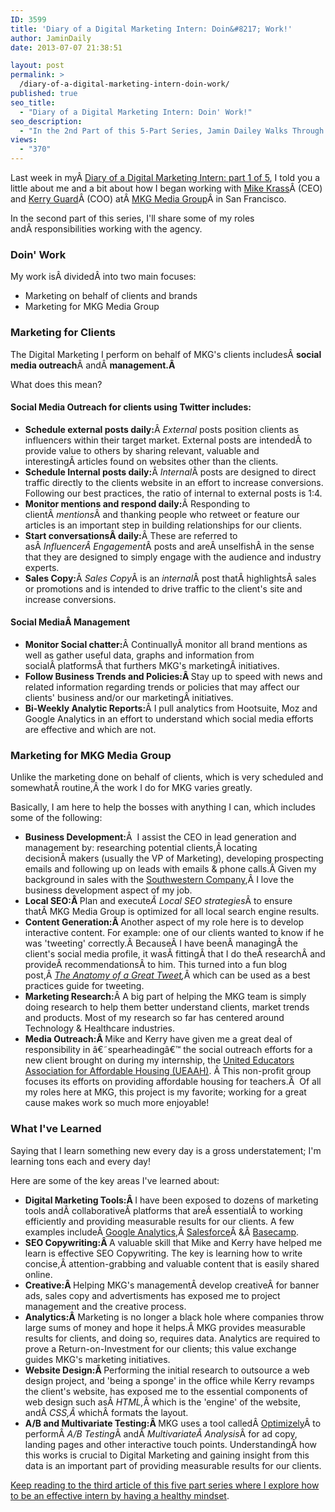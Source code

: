 ```yaml
---
ID: 3599
title: 'Diary of a Digital Marketing Intern: Doin&#8217; Work!'
author: JaminDaily
date: 2013-07-07 21:38:51

layout: post
permalink: >
  /diary-of-a-digital-marketing-intern-doin-work/
published: true
seo_title:
  - "Diary of a Digital Marketing Intern: Doin' Work!"
seo_description:
  - "In the 2nd Part of this 5-Part Series, Jamin Dailey Walks Through 'A Day in the Life' of a Digital Marketing Intern"
views:
  - "370"
---
```

<p>Last week in myÂ <a href="http://ow.ly/mz8E9" target="_blank">Diary of a Digital Marketing Intern: part 1 of 5</a>, I told you a little about me and a bit about how I began working with <a href="http://www.linkedin.com/in/mikekrass" target="_blank">Mike Krass</a>Â (CEO) and <a href="http://kerryguard.com/" target="_blank">Kerry Guard</a>Â (COO) atÂ <a href="http://mkgmediagroup.com/" target="_blank">MKG Media Group</a>Â in San Francisco.</p>

<p>In the second part of this series, I'll share some of my roles andÂ responsibilities working with the agency.</p>

<!--more-->

<h3>Doin' Work</h3>
<p>My work isÂ dividedÂ into two main focuses:</p>
<ul>
	<li>Marketing on behalf of clients and brands</li>
	<li>Marketing for MKG Media Group</li>
</ul>

<h3>Marketing for Clients</h3>
<p>The Digital Marketing I perform on behalf of MKG's clients includesÂ <strong>social media outreach</strong>Â andÂ <strong>management.Â </strong></p>

<p>What does this mean?</p>

<h4>Social Media Outreach for clients using Twitter includes:</h4>
<ul>
	<li><strong>Schedule external posts daily:</strong>Â <em>External</em> posts position clients as influencers within their target market. External posts are intendedÂ to provide value to others by sharing relevant, valuable and interestingÂ articles found on websites other than the clients.</li>
	<li><strong>Schedule Internal posts daily:</strong>Â <em>Internal</em>Â posts are designed to direct traffic directly to the clients website in an effort to increase conversions. Following our best practices, the ratio of internal to external posts is 1:4.</li>
	<li><strong>Monitor mentions and respond daily:</strong>Â Responding to clientÂ <em>mentions</em>Â and thanking people who retweet or feature our articles is an important step in building relationships for our clients.</li>
	<li><strong>Start conversationsÂ daily:</strong>Â These are referred to asÂ <em>InfluencerÂ Engagement</em>Â posts and areÂ unselfishÂ in the sense that they are designed to simply engage with the audience and industry experts.</li>
	<li><strong>Sales Copy:</strong>Â <em>Sales Copy</em>Â is an <em>internal</em>Â post thatÂ highlightsÂ sales or promotions and is intended to drive traffic to the client's site and increase conversions.</li>
</ul>

<h4>Social MediaÂ Management</h4>
<ul>
	<li><strong>Monitor Social chatter:</strong>Â ContinuallyÂ monitor all brand mentions as well as gather useful data, graphs and information from socialÂ platformsÂ that furthers MKG's marketingÂ initiatives.</li>
	<li><strong>Follow Business Trends and Policies:Â </strong>Stay up to speed with news and related information regarding trends or policies that may affect our clients' business and/or our marketingÂ initiatives.</li>
	<li><strong>Bi-Weekly Analytic Reports:</strong>Â I pull analytics from Hootsuite, Moz and Google Analytics in an effort to understand which social media efforts are effective and which are not.</li>
</ul>

<h3>Marketing for MKG Media Group</h3>
<p>Unlike the marketing done on behalf of clients, which is very scheduled and somewhatÂ routine,Â the work I do for MKG varies greatly.</p>
<p>Basically, I am here to help the bosses with anything I can, which includes some of the following:</p>
<ul>
	<li><strong>Business Development:</strong>Â  I assist the CEO in lead generation and management by: researching potential clients,Â locating decisionÂ makers (usually the VP of Marketing), developing prospecting emails and following up on leads with emails &amp; phone calls.Â Given my background in sales with the <a href="http://www.southwestern.com/" target="_blank">Southwestern Company</a>,Â I love the business development aspect of my job.</li>
	<li><strong>Local SEO:Â </strong>Plan and execute<em>Â Local SEO strategies</em>Â to ensure thatÂ MKG Media Group is optimized for all local search engine results.</li>
	<li><strong>Content Generation:Â </strong>Another aspect of my role here is to develop interactive content. For example: one of our clients wanted to know if he was 'tweeting' correctly.Â BecauseÂ I have beenÂ managingÂ the client's social media profile, it wasÂ fittingÂ that I do theÂ researchÂ and provideÂ recommendationsÂ to him. This turned into a fun blog post,Â <em><a href="http://ow.ly/mz8NC" target="_blank">The Anatomy of a Great Tweet</a>,</em>Â which can be used as a best practices guide for tweeting.</li>
	<li><strong>Marketing Research:</strong>Â A big part of helping the MKG team is simply doing research to help them better understand clients, market trends and products. Most of my research so far has centered around Technology &amp; Healthcare industries.</li>
	<li><strong></strong><strong>Media Outreach:Â </strong>Mike and Kerry have given me a great deal of responsibility in â€˜spearheadingâ€™ the social outreach efforts for a new client brought on during my internship, the <a href="http://supporteuaah.org" target="_blank">United Educators Association for Affordable Housing (UEAAH)</a>. Â This non-profit group focuses its efforts on providing affordable housing for teachers.Â  Of all my roles here at MKG, this project is my favorite; working for a great cause makes work so much more enjoyable!</li>
</ul>

<h3>What I've Learned</h3>
<p>Saying that I learn something new every day is a gross understatement; I'm learning tons each and every day!</p>
<p>Here are some of the key areas I've learned about:</p>
<ul>
	<li><strong>Digital Marketing Tools:Â </strong>I have been exposed to dozens of marketing tools andÂ collaborativeÂ platforms that areÂ essentialÂ to working efficiently and providing measurable results for our clients. A few examples includeÂ <a href="http://www.google.com/analytics/" target="_blank">Google Analytics</a>,Â <a href="http://www.salesforce.com/" target="_blank">Salesforce</a>Â &amp;Â <a href="http://basecamp.com/" target="_blank">Basecamp</a>.</li>
	<li><strong>SEO Copywriting:Â </strong>A valuable skill that Mike and Kerry have helped me learn is effective SEO Copywriting. The key is learning how to write concise,Â attention-grabbing and valuable content that is easily shared online.</li>
	<li><strong>Creative:Â </strong>Helping MKG's managementÂ develop creativeÂ for banner ads, sales copy and advertisments has exposed me to project management and the creative process.</li>
	<li><strong>Analytics:Â </strong>Marketing is no longer a black hole where companies throw large sums of money and hope it helps.Â MKG provides measurable results for clients, and doing so, requires data. Analytics are required to prove a Return-on-Investment for our clients; this value exchange guides MKG's marketing initiatives.</li>
	<li><strong>Website Design:Â </strong>Performing the initial research to outsource a web design project, and 'being a sponge' in the office while Kerry revamps the client's website, has exposed me to the essential components of web design such asÂ <em>HTML,</em>Â which is the 'engine' of the website, andÂ <em>CSS,Â </em>whichÂ formats the layout.</li>
	<li><strong>A/B and Multivariate Testing:Â </strong>MKG uses a tool calledÂ <a href="https://www.optimizely.com/" target="_blank">Optimizely</a>Â to performÂ <em>A/B Testing</em>Â andÂ <em>MultivariateÂ Analysis</em>Â for ad copy, landing pages and other interactive touch points. UnderstandingÂ how this works is crucial to Digital Marketing and gaining insight from this data is an important part of providing measurable results for our clients.</li>
</ul>
<p><a title="Diary of a Digital Marketing Intern (Part 3 of 5): A Winning Mindset!" href="http://mkgmediagroup.com/diary-of-a-digital-marketing-intern-part-3-of-5-a-winning-mindset/">Keep reading to the third article of this five part series where I explore how to be an effective intern by having a healthy mindset</a>.</p>